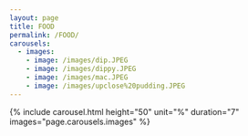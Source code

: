 ```yaml
---
layout: page
title: FOOD
permalink: /FOOD/
carousels:
  - images: 
    - image: /images/dip.JPEG
    - image: /images/dippy.JPEG
    - image: /images/mac.JPEG
    - image: /images/upclose%20pudding.JPEG
---
```


{% include carousel.html height="50" unit="%" duration="7" images="page.carousels.images" %}
